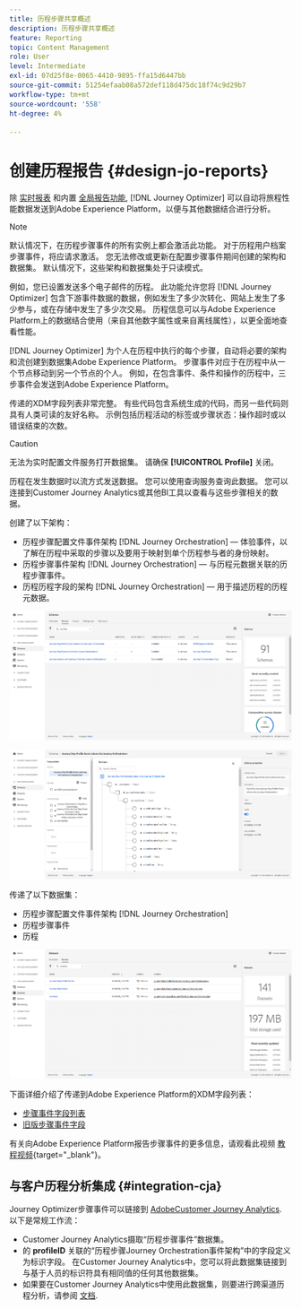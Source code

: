 ```yaml
---
title: 历程步骤共享概述
description: 历程步骤共享概述
feature: Reporting
topic: Content Management
role: User
level: Intermediate
exl-id: 07d25f8e-0065-4410-9895-ffa15d6447bb
source-git-commit: 51254efaab08a572def118d475dc18f74c9d29b7
workflow-type: tm+mt
source-wordcount: '558'
ht-degree: 4%

---
```


# 创建历程报告 {#design-jo-reports}

除 [实时报表](live-report.md) 和内置 [全局报告功能](global-report.md), [!DNL Journey Optimizer] 可以自动将旅程性能数据发送到Adobe Experience Platform，以便与其他数据结合进行分析。

>[!NOTE]
>
>默认情况下，在历程步骤事件的所有实例上都会激活此功能。 对于历程用户档案步骤事件，将应请求激活。 您无法修改或更新在配置步骤事件期间创建的架构和数据集。 默认情况下，这些架构和数据集处于只读模式。

例如，您已设置发送多个电子邮件的历程。 此功能允许您将 [!DNL Journey Optimizer] 包含下游事件数据的数据，例如发生了多少次转化、网站上发生了多少参与，或在存储中发生了多少次交易。 历程信息可以与Adobe Experience Platform上的数据结合使用（来自其他数字属性或来自离线属性），以更全面地查看性能。

[!DNL Journey Optimizer] 为个人在历程中执行的每个步骤，自动将必要的架构和流创建到数据集Adobe Experience Platform。 步骤事件对应于在历程中从一个节点移动到另一个节点的个人。 例如，在包含事件、条件和操作的历程中，三步事件会发送到Adobe Experience Platform。

传递的XDM字段列表非常完整。 有些代码包含系统生成的代码，而另一些代码则具有人类可读的友好名称。 示例包括历程活动的标签或步骤状态：操作超时或以错误结束的次数。

>[!CAUTION]
>
>无法为实时配置文件服务打开数据集。 请确保 **[!UICONTROL Profile]** 关闭。

历程在发生数据时以流方式发送数据。 您可以使用查询服务查询此数据。 您可以连接到Customer Journey Analytics或其他BI工具以查看与这些步骤相关的数据。

创建了以下架构：

* 历程步骤配置文件事件架构 [!DNL Journey Orchestration]  — 体验事件，以了解在历程中采取的步骤以及要用于映射到单个历程参与者的身份映射。
* 历程步骤事件架构 [!DNL Journey Orchestration]  — 与历程元数据关联的历程步骤事件。
* 历程历程字段的架构 [!DNL Journey Orchestration]  — 用于描述历程的历程元数据。

![](../assets/sharing1.png)

![](../assets/sharing2.png)

传递了以下数据集：

* 历程步骤配置文件事件架构 [!DNL Journey Orchestration]
* 历程步骤事件
* 历程

![](../assets/sharing3.png)

下面详细介绍了传递到Adobe Experience Platform的XDM字段列表：

* [步骤事件字段列表](../reports/sharing-field-list.md)
* [旧版步骤事件字段](../reports/sharing-legacy-fields.md)

有关向Adobe Experience Platform报告步骤事件的更多信息，请观看此视频 [教程视频](https://experienceleague.adobe.com/docs/journey-orchestration-learn/tutorials/reporting-step-events-to-adobe-experience-platform.html){target=&quot;_blank&quot;}。

## 与客户历程分析集成 {#integration-cja}

Journey Optimizer步骤事件可以链接到 [AdobeCustomer Journey Analytics](https://experienceleague.adobe.com/docs/analytics-platform/using/cja-overview/cja-overview.html?lang=zh-Hans). 以下是常规工作流：

* Customer Journey Analytics摄取“历程步骤事件”数据集。
* 的 **profileID** 关联的“历程步骤Journey Orchestration事件架构”中的字段定义为标识字段。 在Customer Journey Analytics中，您可以将此数据集链接到与基于人员的标识符具有相同值的任何其他数据集。
* 如果要在Customer Journey Analytics中使用此数据集，则要进行跨渠道历程分析，请参阅 [文档](https://experienceleague.adobe.com/docs/analytics-platform/using/cja-usecases/cross-channel.html).

